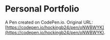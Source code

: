 # Personal Portfolio

A Pen created on CodePen.io. Original URL: [https://codepen.io/hockingb24/pen/oNWBWYK](https://codepen.io/hockingb24/pen/oNWBWYK).


